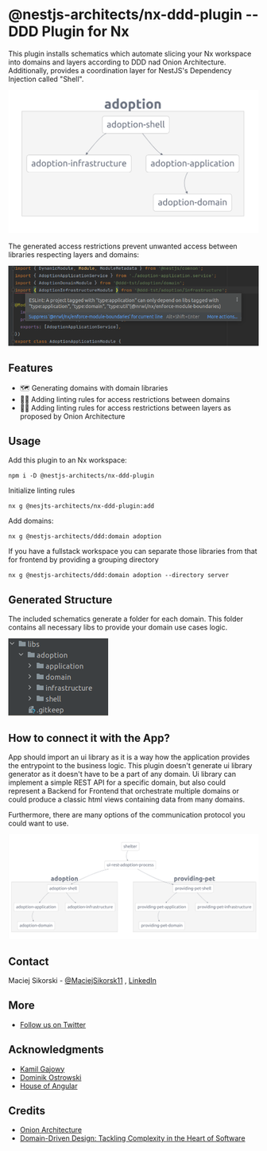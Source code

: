 # @nestjs-architects/nx-ddd-plugin -- DDD Plugin for Nx

This plugin installs schematics which automate slicing your Nx workspace into domains and layers according to DDD nad
Onion Architecture. Additionally, provides a coordination layer for NestJS's Dependency Injection called "Shell".

![domains and layers](https://github.com/nestjs-architects/nx-ddd-plugin/blob/main/packages/ddd/assets/graph.png?raw=true)

The generated access restrictions prevent unwanted access between libraries respecting layers and domains:

![access restrictions](https://github.com/nestjs-architects/nx-ddd-plugin/blob/main/packages/ddd/assets/restrictions-error.png?raw=true)

## Features

- 🗺️ Generating domains with domain libraries
- 🙅‍♂️ Adding linting rules for access restrictions between domains
- 🙅‍♀️ Adding linting rules for access restrictions between layers as proposed by Onion Architecture

## Usage

Add this plugin to an Nx workspace:

```
npm i -D @nestjs-architects/nx-ddd-plugin
```

Initialize linting rules

```
nx g @nesjts-architects/nx-ddd-plugin:add
```

Add domains:

```
nx g @nestjs-architects/ddd:domain adoption
```

If you have a fullstack workspace you can separate those libraries from that for frontend by providing a grouping
directory

```
nx g @nestjs-architects/ddd:domain adoption --directory server
```

## Generated Structure

The included schematics generate a folder for each domain. This folder contains all necessary libs to provide your
domain use cases logic.

![Folders structure](https://github.com/nestjs-architects/nx-ddd-plugin/blob/main/packages/ddd/assets/folder-structure.png?raw=true)

## How to connect it with the App?

App should import an ui library as it is a way how the application provides the entrypoint to the business logic. This
plugin doesn't generate ui library generator as it doesn't have to be a part of any domain. Ui library can implement a
simple REST API for a specific domain, but also could represent a Backend for Frontend that orchestrate multiple domains
or could produce a classic html views containing data from many domains.

Furthermore, there are many options of the communication protocol you could want to use.

![Application structure](https://github.com/nestjs-architects/nx-ddd-plugin/blob/main/packages/ddd/assets/app-graph.png?raw=true)

## Contact

Maciej Sikorski - [@MaciejSikorsk11](https://twitter.com/MaciejSikorsk11)
, [LinkedIn](https://www.linkedin.com/in/maciej-sikorski-a01b26149/)

## More

- [Follow us on Twitter](https://twitter.com/NestJSArchitect)

## Acknowledgments

* [Kamil Gajowy](https://github.com/kgajowy)
* [Dominik Ostrowski](https://github.com/Dyostiq)
* [House of Angular](https://houseofangular.io)

## Credits

- [Onion Architecture](https://jeffreypalermo.com/2008/07/the-onion-architecture-part-1/)
- [Domain-Driven Design: Tackling Complexity in the Heart of Software](https://www.amazon.pl/Domain-Driven-Design-Tackling-Complexity-Software/dp/0321125215/ref=asc_df_0321125215/?tag=plshogostdde-21&linkCode=df0&hvadid=504239934199&hvpos=&hvnetw=g&hvrand=13686115728153990296&hvpone=&hvptwo=&hvqmt=&hvdev=c&hvdvcmdl=&hvlocint=&hvlocphy=9061063&hvtargid=pla-449269547899&psc=1)
